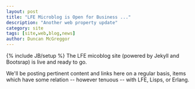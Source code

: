 ```yaml
---
layout: post
title: "LFE Microblog is Open for Business ..."
description: "Another web property update"
category: site
tags: [site,web,blog,news]
author: Duncan McGreggor
---
```

{% include JB/setup %}
The LFE micoblog site (powered by Jekyll and Bootsrap) is live and ready to go.

We'll be posting pertinent content and links here on a regular basis, items
which have some relation -- however tenuous -- with LFE, Lisps, or Erlang.
